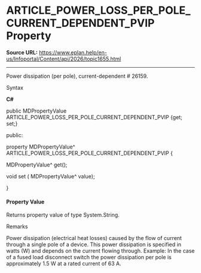 # ARTICLE_POWER_LOSS_PER_POLE_CURRENT_DEPENDENT_PVIP Property

**Source URL:** https://www.eplan.help/en-us/Infoportal/Content/api/2026/topic1655.html

---

Power dissipation (per pole), current-dependent # 26159.

Syntax

**C#**



public MDPropertyValue ARTICLE_POWER_LOSS_PER_POLE_CURRENT_DEPENDENT_PVIP {get; set;}

public:

property MDPropertyValue^ ARTICLE_POWER_LOSS_PER_POLE_CURRENT_DEPENDENT_PVIP {

   MDPropertyValue^ get();

   void set (    MDPropertyValue^ value);

}


#### Property Value

Returns property value of type System.String.

Remarks

Power dissipation (electrical heat losses) caused by the flow of current through a single pole of a device. This power dissipation is specified in watts (W) and depends on the current flowing through. Example: In the case of a fused load disconnect switch the power dissipation per pole is approximately 1.5 W at a rated current of 63 A.
